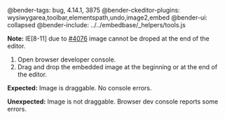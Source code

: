 @bender-tags: bug, 4.14.1, 3875
@bender-ckeditor-plugins: wysiwygarea,toolbar,elementspath,undo,image2,embed
@bender-ui: collapsed
@bender-include: ../../embedbase/_helpers/tools.js

**Note:** IE[8-11] due to [#4076](https://github.com/ckeditor/ckeditor4/issues/4076) image cannot be droped at the end of the editor.

1. Open browser developer console.
1. Drag and drop the embedded image at the beginning or at the end of the editor.

**Expected:** Image is draggable. No console errors.

**Unexpected:** Image is not draggable. Browser dev console reports some errors.
